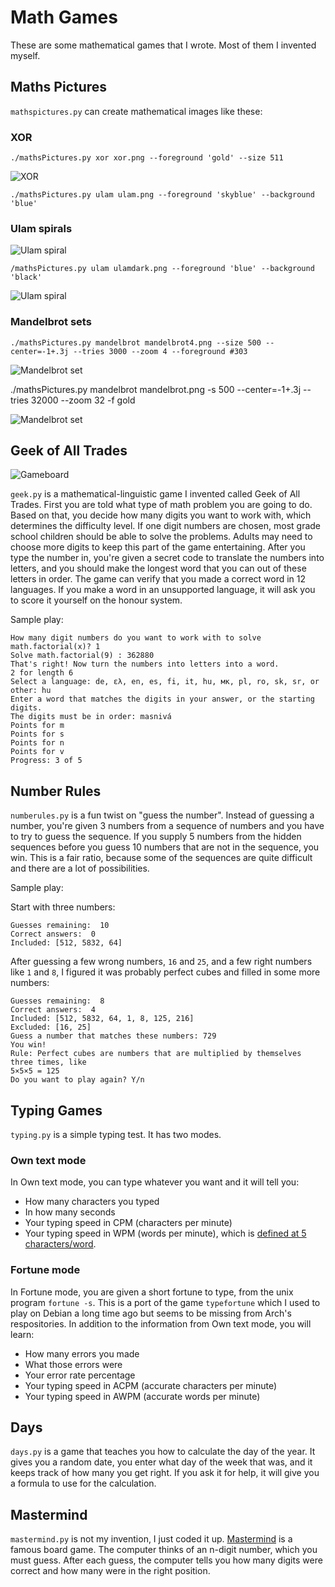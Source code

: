 # Math Games
These are some mathematical games that I wrote. Most of them I invented myself.

## Maths Pictures

`mathspictures.py` can create mathematical images like these:

### XOR

`./mathsPictures.py xor xor.png --foreground 'gold' --size 511`

![XOR](./xor.png)

`./mathsPictures.py ulam ulam.png --foreground 'skyblue' --background 'blue'`

### Ulam spirals

![Ulam spiral](./ulam.png)

`/mathsPictures.py ulam ulamdark.png --foreground 'blue' --background 'black'`

![Ulam spiral](./ulamdark.png)

### Mandelbrot sets

`./mathsPictures.py mandelbrot mandelbrot4.png --size 500 --center=-1+.3j --tries 3000 --zoom 4 --foreground #303`

![Mandelbrot set](./mandelbrot4.png)

./mathsPictures.py mandelbrot mandelbrot.png -s 500 --center=-1+.3j --tries 32000 --zoom 32 -f gold

![Mandelbrot set](./mandelbrot7.png)

## Geek of All Trades

![Gameboard](https://i.imgur.com/AujrAly.png "Gameboard")

`geek.py` is a mathematical-linguistic game I invented called Geek of All Trades. First you are told what type of math problem you are going to do. Based on that, you decide how many digits you want to work with, which determines the difficulty level. If one digit numbers are chosen, most grade school children should be able to solve the problems. Adults may need to choose more digits to keep this part of the game entertaining. After you type the number in, you're given a secret code to translate the numbers into letters, and you should make the longest word that you can out of these letters in order. The game can verify that you made a correct word in 12 languages. If you make a word in an unsupported language, it will ask you to score it yourself on the honour system.

Sample play:

```
How many digit numbers do you want to work with to solve math.factorial(x)? 1
Solve math.factorial(9) : 362880
That's right! Now turn the numbers into letters into a word. 
2 for length 6
Select a language: de, ελ, en, es, fi, it, hu, мк, pl, ro, sk, sr, or other: hu
Enter a word that matches the digits in your answer, or the starting digits.
The digits must be in order: masnivá
Points for m
Points for s
Points for n
Points for v
Progress: 3 of 5
```

## Number Rules
`numberules.py` is a fun twist on "guess the number". Instead of guessing a number, you're given 3 numbers from a sequence of numbers and you have to try to guess the sequence. If you supply 5 numbers from the hidden sequences before you guess 10 numbers that are not in the sequence, you win. This is a fair ratio, because some of the sequences are quite difficult and there are a lot of possibilities.

Sample play:

Start with three numbers:
```
Guesses remaining:  10
Correct answers:  0
Included: [512, 5832, 64]
```

After guessing a few wrong numbers, `16` and `25`, and a few right numbers like `1` and `8`, I figured it was probably perfect cubes and filled in some more numbers:

```
Guesses remaining:  8
Correct answers:  4
Included: [512, 5832, 64, 1, 8, 125, 216]
Excluded: [16, 25]
Guess a number that matches these numbers: 729
You win!
Rule: Perfect cubes are numbers that are multiplied by themselves three times, like
5×5×5 = 125
Do you want to play again? Y/n 
```

## Typing Games
`typing.py` is a simple typing test. It has two modes. 

### Own text mode
In Own text mode, you can type whatever you want and it will tell you:
* How many characters you typed
* In how many seconds
* Your typing speed in CPM (characters per minute)
* Your typing speed in WPM (words per minute), which is [defined at 5 characters/word](https://en.wikipedia.org/wiki/Words_per_minute).

### Fortune mode
In Fortune mode, you are given a short fortune to type, from the unix program `fortune -s`. This is a port of the game `typefortune` which I used to play on Debian a long time ago but seems to be missing from Arch's respositories. In addition to the information from Own text mode, you will learn:
* How many errors you made
* What those errors were
* Your error rate percentage
* Your typing speed in ACPM (accurate characters per minute)
* Your typing speed in AWPM (accurate words per minute)

## Days
`days.py` is a game that teaches you how to calculate the day of the year. It gives you a random date, you enter what day of the week that was, and it keeps track of how many you get right. If you ask it for help, it will give you a formula to use for the calculation.


## Mastermind
`mastermind.py` is not my invention, I just coded it up. [Mastermind](https://en.wikipedia.org/wiki/Mastermind_(board_game)) is a famous board game. The computer thinks of an n-digit number, which you must guess. After each guess, the computer tells you how many digits were correct and how many were in the right position.

